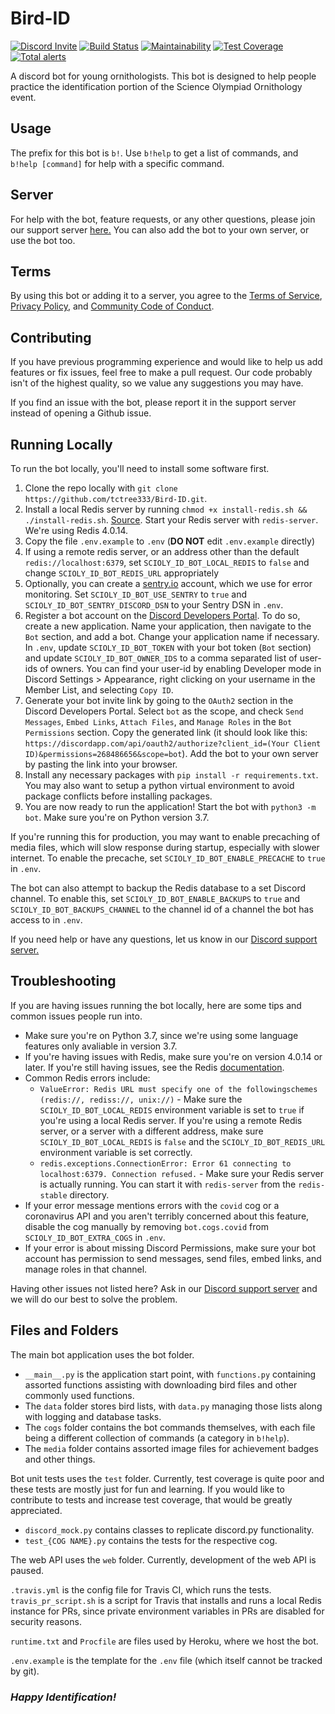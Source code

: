 # Bird-ID

[![Discord Invite](https://discordapp.com/api/guilds/601913706288381952/embed.png)](https://discord.gg/tNyGDve) [![Build Status](https://travis-ci.org/tctree333/Bird-ID.svg?branch=master)](https://travis-ci.org/tctree333/Bird-ID) [![Maintainability](https://api.codeclimate.com/v1/badges/6731bd218230bbc9e088/maintainability)](https://codeclimate.com/github/tctree333/Bird-ID/maintainability) [![Test Coverage](https://api.codeclimate.com/v1/badges/6731bd218230bbc9e088/test_coverage)](https://codeclimate.com/github/tctree333/Bird-ID/test_coverage) [![Total alerts](https://img.shields.io/lgtm/alerts/g/tctree333/Bird-ID.svg?logo=lgtm&logoWidth=18)](https://lgtm.com/projects/g/tctree333/Bird-ID/alerts/)

A discord bot for young ornithologists. This bot is designed to help people practice the identification portion of the Science Olympiad Ornithology event.

## Usage

The prefix for this bot is `b!`. Use `b!help` to get a list of commands, and `b!help [command]` for help with a specific command.

## Server

For help with the bot, feature requests, or any other questions, please join our support server [here.](https://discord.gg/tNyGdve) You can also add the bot to your own server, or use the bot too.

## Terms

By using this bot or adding it to a server, you agree to the [Terms of Service](TERMS.md), [Privacy Policy](PRIVACY.md), and [Community Code of Conduct](CODE_OF_CONDUCT.md).

## Contributing

If you have previous programming experience and would like to help us add features or fix issues, feel free to make a pull request. Our code probably isn't of the highest quality, so we value any suggestions you may have.

If you find an issue with the bot, please report it in the support server instead of opening a Github issue.

## Running Locally

To run the bot locally, you'll need to install some software first.

1. Clone the repo locally with `git clone https://github.com/tctree333/Bird-ID.git`.
2. Install a local Redis server by running `chmod +x install-redis.sh && ./install-redis.sh`. [Source](https://redis.io/topics/quickstart). Start your Redis server with `redis-server`. We're using Redis 4.0.14.
3. Copy the file `.env.example` to `.env` (**DO NOT** edit `.env.example` directly)
4. If using a remote redis server, or an address other than the default `redis://localhost:6379`, set `SCIOLY_ID_BOT_LOCAL_REDIS` to `false` and change `SCIOLY_ID_BOT_REDIS_URL` appropriately
5. Optionally, you can create a [sentry.io](https://sentry.io/) account, which we use for error monitoring. Set `SCIOLY_ID_BOT_USE_SENTRY` to `true` and `SCIOLY_ID_BOT_SENTRY_DISCORD_DSN` to your Sentry DSN in `.env`.
6. Register a bot account on the [Discord Developers Portal](https://discordapp.com/developers/applications/). To do so, create a new application. Name your application, then navigate to the `Bot` section, and add a bot. Change your application name if necessary. In `.env`, update `SCIOLY_ID_BOT_TOKEN` with your bot token (`Bot` section) and update `SCIOLY_ID_BOT_OWNER_IDS` to a comma separated list of user-ids of owners. You can find your user-id by enabling Developer mode in Discord Settings > Appearance, right clicking on your username in the Member List, and selecting `Copy ID`.
7. Generate your bot invite link by going to the `OAuth2` section in the Discord Developers Portal. Select `bot` as the scope, and check `Send Messages`, `Embed Links`, `Attach Files`, and `Manage Roles` in the `Bot Permissions` section. Copy the generated link (it should look like this: `https://discordapp.com/api/oauth2/authorize?client_id=(Your Client ID)&permissions=268486656&scope=bot`). Add the bot to your own server by pasting the link into your browser.
8. Install any necessary packages with `pip install -r requirements.txt`. You may also want to setup a python virtual environment to avoid package conflicts before installing packages.
9. You are now ready to run the application! Start the bot with `python3 -m bot`. Make sure you're on Python version 3.7.

If you're running this for production, you may want to enable precaching of media files, which will slow response during startup, especially with slower internet. To enable the precache, set `SCIOLY_ID_BOT_ENABLE_PRECACHE` to `true` in `.env`.

The bot can also attempt to backup the Redis database to a set Discord channel. To enable this, set `SCIOLY_ID_BOT_ENABLE_BACKUPS` to `true` and `SCIOLY_ID_BOT_BACKUPS_CHANNEL` to the channel id of a channel the bot has access to in `.env`.

If you need help or have any questions, let us know in our [Discord support server.](https://discord.gg/xDqYddK)

## Troubleshooting
If you are having issues running the bot locally, here are some tips and common issues people run into.

* Make sure you're on Python 3.7, since we're using some language features only avaliable in version 3.7.
* If you're having issues with Redis, make sure you're on version 4.0.14 or later. If you're still having issues, see the Redis [documentation](https://redis.io/documentation).
* Common Redis errors include:
  * `ValueError: Redis URL must specify one of the followingschemes (redis://, rediss://, unix://)` - Make sure the `SCIOLY_ID_BOT_LOCAL_REDIS` environment variable is set to `true` if you're using a local Redis server. If you're using a remote Redis server, or a server with a different address, make sure `SCIOLY_ID_BOT_LOCAL_REDIS` is `false` and the `SCIOLY_ID_BOT_REDIS_URL` environment variable is set correctly.
  * `redis.exceptions.ConnectionError: Error 61 connecting to localhost:6379. Connection refused.` - Make sure your Redis server is actually running. You can start it with `redis-server` from the `redis-stable` directory.
* If your error message mentions errors with the `covid` cog or a coronavirus API and you aren't terribly concerned about this feature, disable the cog manually by removing `bot.cogs.covid` from `SCIOLY_ID_BOT_EXTRA_COGS` in `.env`.
* If your error is about missing Discord Permissions, make sure your bot account has permission to send messages, send files, embed links, and manage roles in that channel.

Having other issues not listed here? Ask in our [Discord support server](https://discord.gg/xDqYddK) and we will do our best to solve the problem.

## Files and Folders

The main bot application uses the bot folder.
  * `__main__.py` is the application start point, with `functions.py` containing assorted functions assisting with downloading bird files and other commonly used functions.
  * The `data` folder stores bird lists, with `data.py` managing those lists along with logging and database tasks.
  * The `cogs` folder contains the bot commands themselves, with each file being a different collection of commands (a category in `b!help`).
  * The `media` folder contains assorted image files for achievement badges and other things.

Bot unit tests uses the `test` folder. Currently, test coverage is quite poor and these tests are mostly just for fun and learning. If you would like to contribute to tests and increase test coverage, that would be greatly appreciated.
  * `discord_mock.py` contains classes to replicate discord.py functionality.
  * `test_{COG NAME}.py` contains the tests for the respective cog.

The web API uses the `web` folder. Currently, development of the web API is paused.

`.travis.yml` is the config file for Travis CI, which runs the tests. `travis_pr_script.sh` is a script for Travis that installs and runs a local Redis instance for PRs, since private environment variables in PRs are disabled for security reasons.

`runtime.txt` and `Procfile` are files used by Heroku, where we host the bot.

`.env.example` is the template for the `.env` file (which itself cannot be tracked by git).

### **_Happy Identification!_**
